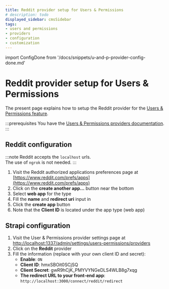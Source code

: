 ```yaml
---
title: Reddit provider setup for Users & Permissions
# description: todo
displayed_sidebar: cmsSidebar
tags:
- users and permissions
- providers
- configuration
- customization
---
```


import ConfigDone from '/docs/snippets/u-and-p-provider-config-done.md'

# Reddit provider setup for Users & Permissions

The present page explains how to setup the Reddit provider for the [Users & Permissions feature](/user-docs/features/users-permissions).

:::prerequisites
You have the [Users & Permissions providers documentation](/dev-docs/configurations/users-and-permissions-providers).
:::

## Reddit configuration

:::note
Reddit accepts the `localhost` urls. <br/>
The use of `ngrok` is not needed.
:::

1. Visit the Reddit authorized applications preferences page at [https://www.reddit.com/prefs/apps](https://www.reddit.com/prefs/apps)
2. Click on the **create another app...** button near the bottom
3. Select **web app** for the type
4. Fill the **name** and **redirect uri** input in
5. Click the **create app** button
6. Note that the **Client ID** is located under the app type (web app)

## Strapi configuration

1. Visit the User & Permissions provider settings page at [http://localhost:1337/admin/settings/users-permissions/providers](http://localhost:1337/admin/settings/users-permissions/providers)
2. Click on the **Reddit** provider
3. Fill the information (replace with your own client ID and secret):
   - **Enable**: `ON`
   - **Client ID**: hmxSBOit0SCjSQ
   - **Client Secret**: gwR9hCjK_PMYVYNGeDLS4WLB8g7xqg
   - **The redirect URL to your front-end app**: `http://localhost:3000/connect/reddit/redirect`

<ConfigDone />

